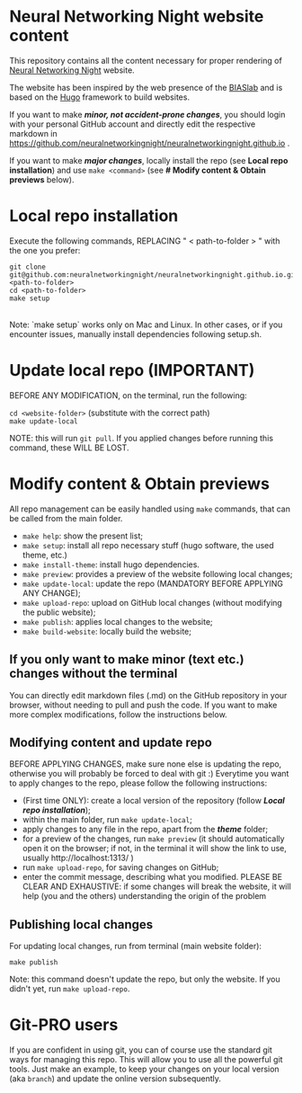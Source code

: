 # Neural Networking Night website content


This repository contains all the content necessary for proper rendering of [Neural Networking Night](https://neuralnetworkingnight.github.io) website. 

The website has been inspired by the web presence of the [BIASlab](https://biaslab.github.io/) and is based on the [Hugo](https://gohugo.io/) framework to build websites. 

If you want to make **_minor, not accident-prone changes_**, you should login with your personal GitHub account and  directly edit the respective markdown in https://github.com/neuralnetworkingnight/neuralnetworkingnight.github.io . 

If you want to make **_major changes_**, locally install the repo (see **Local repo installation**) and use  `make <command>` (see **# Modify content & Obtain previews** below).

# Local repo installation

Execute the following commands, REPLACING " < path-to-folder > " with the one you prefer:

```
git clone git@github.com:neuralnetworkingnight/neuralnetworkingnight.github.io.git <path-to-folder>
cd <path-to-folder>
make setup
```
<br>
Note: `make setup` works only on Mac and Linux. In other cases, or if you encounter issues, manually install dependencies following setup.sh.


# Update local repo (IMPORTANT)

BEFORE ANY MODIFICATION, on the terminal, run the following:

`cd <website-folder>` (substitute <website-folder> with the correct path)<br>
`make update-local`
   
NOTE: this will run `git pull`. If you applied changes before running this command, these WILL BE LOST. 

# Modify content & Obtain previews

All repo management can be easily handled using `make` commands, that can be called from the main folder.

- `make help`: show the present list;
- `make setup`: install all repo necessary stuff (hugo software, the used theme, etc.) 
- `make install-theme`: install hugo dependencies.
- `make preview`: provides a preview of the website following local changes;
- `make update-local`: update the repo (MANDATORY BEFORE APPLYING ANY CHANGE);
- `make upload-repo`: upload on GitHub local changes (without modifying the public website);
- `make publish`: applies local changes to the website;
- `make build-website`: locally build the website;

## If you only want to make minor (text etc.) changes without the terminal

You can directly edit markdown files (.md) on the GitHub repository in your browser, without needing to pull and push the code. If you want to make more complex modifications, follow the instructions below.

## Modifying content and update repo

BEFORE APPLYING CHANGES, make sure none else is updating the repo, otherwise you will probably be forced to deal with git :)
Everytime you want to apply changes to the repo, please follow the following instructions:

- (First time ONLY): create a local version of the repository (follow ___Local repo installation___);
- within the main folder, run `make update-local`;
- apply changes to any file in the repo, apart from the ___theme___ folder;
- for a preview of the changes, run `make preview` (it should automatically open it on the browser; if not, in the 	terminal it will show the link to use, usually http://localhost:1313/ )
- run `make upload-repo`, for saving changes on GitHub;
- enter the commit message, describing what you modified. PLEASE BE CLEAR AND EXHAUSTIVE: if some changes will break the website, it will help (you and the others) understanding the origin of the problem  

## Publishing local changes

For updating local changes, run from terminal (main website folder):

`make publish`

Note: this command doesn't update the repo, but only the website. If you didn't yet, run `make upload-repo`.

# Git-PRO users

If you are confident in using git, you can of course use the standard git ways for managing this repo. This will allow you to use all the powerful git tools. Just make an example, to keep your changes on your local version (aka `branch`) and update the online version subsequently. 

[//]: # ()
[//]: # (## Add new content &#40;don't use it for the moment&#41;)

[//]: # (To add new content use `hugo new` command:)

[//]: # ()
[//]: # (        `hugo new post/post-title.md`)

[//]: # ()
[//]: # (This way `hugo` will generate a template markdown file based on corresponding archetype with some of attributes filled with default values &#40;creation timestamp, etc.&#41;, which you can later edit.)

[//]: # ()
[//]: # (More information on adding content can be found in the Hugo documentation in [Content]&#40;https://gohugo.io/content/organization/&#41; and [Getting Started]&#40;https://gohugo.io/overview/quickstart/&#41; sections.)

[//]: # ()
[//]: # (## How can I publish my Jupyter notebook on this website?  &#40;don't use it for the moment&#41;)

[//]: # ()
[//]: # (1. Convert the notebook using `juputer-nbconvert` command, specifying Markdown as an output format:)

[//]: # ()
[//]: # (        jupyter-nbconvert --to markdown ./notebook.ipynb)

[//]: # ()
[//]: # (    This command should convert your notebook to markdown file named `notebook.md` and create a separate directory for the files required for proper rendering of Markdown file named `notebook_files`.)

[//]: # ()
[//]: # (2. Move the `notebook_files` directory somewhere to the `static` folder of the website "notebook_files". Open the `notebook.md` file and edit all the links to the folder, omitting `/static` part of the path. For example:)

[//]: # ()
[//]: # (        ![png]&#40;notebook_files/image.png&#41; --> ![png]&#40;/images/notebook_files/image.png&#41;)

[//]: # ()
[//]: # (3. Create a new post:)

[//]: # ()
[//]: # (        hugo new post/notebook.md)

[//]: # ()
[//]: # (    and copy content from your original `notebook.md` file to the newly created post. This way Hugo will automatically populate some fields in the header of the file.)


[//]: # (All the basic build operations might be carried with the use of `make` command. If you do not have a working installation of GNU Make, study the contents of the `Makefile` and use the corresponding commands to operate the website. Currently following commands are defined in the file:)

[//]: # (    * `build-website`: Generates all the static content for the website. )
[//]: # (    * `preview-website`: Builds the website content and starts Hugo debugging server with live reload enabled. )
[//]: # (* `publish`: Publishes the contents of the `./public` directory to the `master` branch of https://biaslab.github.io repository.)
